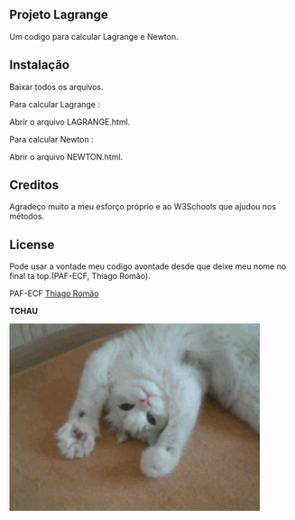 ## Projeto Lagrange
Um codigo para calcular Lagrange e Newton.

## Instalação
Baixar todos os arquivos.

Para calcular Lagrange :

Abrir o arquivo LAGRANGE.html.

Para calcular Newton :

Abrir o arquivo NEWTON.html.

## Creditos
Agradeço muito a meu esforço próprio e ao W3Schools que ajudou nos métodos. 

## License
Pode usar a vontade meu codigo avontade desde que deixe meu nome no final ta top.(PAF-ECF, Thiago Romão).

PAF-ECF [Thiago Romão]()

**TCHAU**

![](cat.gif)